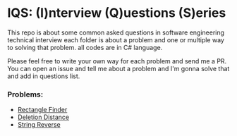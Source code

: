 # IQS: (I)nterview (Q)uestions (S)eries

This repo is about some common asked questions in software engineering technical interview
each folder is about a problem and one or multiple way to solving that problem.
all codes are in C# language.

Please feel free to write your own way for each problem and send me a PR.
You can open an issue and tell me about a problem and I'm gonna solve that and add in questions list.

### Problems:
- [Rectangle Finder](https://github.com/bojbaj/interview-question-series/tree/master/Rectangle-Finder)
- [Deletion Distance](https://github.com/bojbaj/interview-question-series/tree/master/Deletion-Distance)
- [String Reverse](https://github.com/bojbaj/interview-question-series/tree/master/String-Reverse)